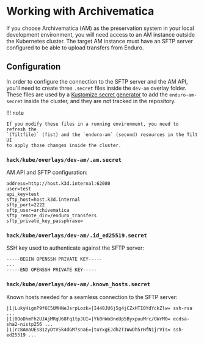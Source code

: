 # Working with Archivematica

If you choose Archivematica (AM) as the preservation system in your local
development environment, you will need access to an AM instance outside the
Kubernetes cluster. The target AM instance must have an SFTP server configured
to be able to upload transfers from Enduro.

## Configuration

In order to configure the connection to the SFTP server and the AM API, you'll
need to create three `.secret` files inside the `dev-am` overlay folder. These
files are used by a [Kustomize secret generator] to add the `enduro-am-secret`
inside the cluster, and they are not tracked in the repository.

!!! note

    If you modify these files in a running environment, you need to refresh the
    `(Tiltfile)` (fist) and the `enduro-am` (second) resources in the Tilt UI
    to apply those changes inside the cluster.

### `hack/kube/overlays/dev-am/.am.secret`

AM API and SFTP configuration:

    address=http://host.k3d.internal:62080
    user=test
    api_key=test
    sftp_host=host.k3d.internal
    sftp_port=2222
    sftp_user=archivematica
    sftp_remote_dir=/enduro_transfers
    sftp_private_key_passphrase=

### `hack/kube/overlays/dev-am/.id_ed25519.secret`

SSH key used to authenticate against the SFTP server:

    -----BEGIN OPENSSH PRIVATE KEY-----
    ...
    -----END OPENSSH PRIVATE KEY-----

### `hack/kube/overlays/dev-am/.known_hosts.secret`

Known hosts needed for a seamless connection to the SFTP server:

    |1|LukyHignP9f6C5UMHNeJsrpLozk=|I448JU6j5g4jCZxHTI0YdYckZlw= ssh-rsa ...
    |1|0OoDhmFh2UJAjMRqU68Fq1tpJUI=|Yk0nWoBneUp5ByxpuuMrc/GWrM0= ecdsa-sha2-nistp256 ...
    |1|rc8AmaUEs81zyOtVSk4dGM7snaE=|tuYxgEJdh2T1WwDh5rHfN1jrVIs= ssh-ed25519 ...

[kustomize secret generator]: https://kubernetes.io/docs/tasks/configmap-secret/managing-secret-using-kustomize/#create-a-secret
